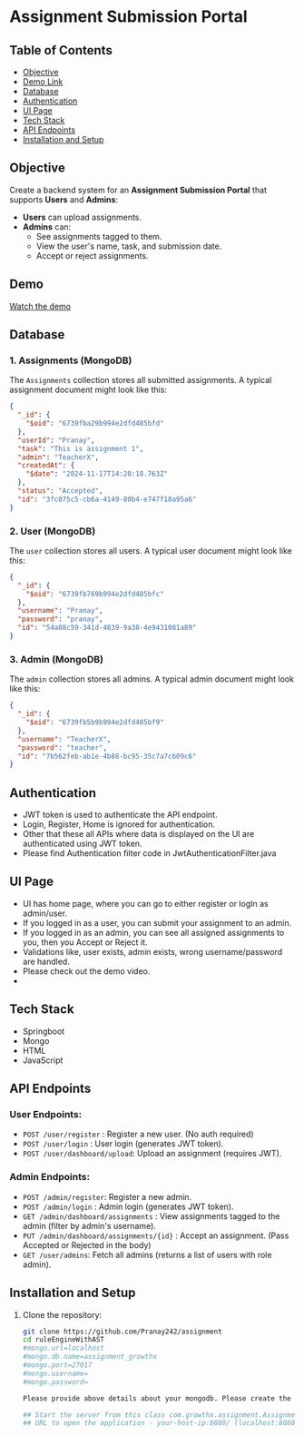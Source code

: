 # Assignment Submission Portal

## Table of Contents
- [Objective](#objective)
- [Demo Link](#demo)
- [Database](#database)
- [Authentication](#authentication)
- [UI Page](#ui-page)
- [Tech Stack](#tech-stack)
- [API Endpoints](#api-endpoints)
- [Installation and Setup](#installation-and-setup)


## Objective
Create a backend system for an **Assignment Submission Portal** that supports **Users** and **Admins**:

- **Users** can upload assignments.
- **Admins** can:
    - See assignments tagged to them.
    - View the user's name, task, and submission date.
    - Accept or reject assignments.

## Demo
[Watch the demo](https://drive.google.com/file/d/1CpdGVJH3SppxY6E25eKpNIySvbwnF7rj/view?usp=drive_link)

## Database

### 1. **Assignments** (MongoDB)

The `Assignments` collection stores all submitted assignments. A typical assignment document might look like this:
```json
{
  "_id": {
    "$oid": "6739fba29b994e2dfd485bfd"
  },
  "userId": "Pranay",
  "task": "This is assignment 1",
  "admin": "TeacherX",
  "createdAt": {
    "$date": "2024-11-17T14:20:18.763Z"
  },
  "status": "Accepted",
  "id": "3fc075c5-cb6a-4149-80b4-e747f18a95a6"
}
```
### 2. **User** (MongoDB)

The `user` collection stores all users. A typical user document might look like this:
```json
{
  "_id": {
    "$oid": "6739fb769b994e2dfd485bfc"
  },
  "username": "Pranay",
  "password": "pranay",
  "id": "54a08c59-341d-4839-9a38-4e9431081a89"
}
```
### 3. **Admin** (MongoDB)

The `admin` collection stores all admins. A typical admin document might look like this:
```json
{
  "_id": {
    "$oid": "6739fb5b9b994e2dfd485bf9"
  },
  "username": "TeacherX",
  "password": "teacher",
  "id": "7b562feb-ab1e-4b88-bc95-35c7a7c609c6"
}
```

## Authentication
- JWT token is used to authenticate the API endpoint.
- Login, Register, Home is ignored for authentication.
- Other that these all APIs where data is displayed on the UI are authenticated using JWT token.
- Please find Authentication filter code in JwtAuthenticationFilter.java

## UI Page
- UI has home page, where you can go to either register or logIn as admin/user. 
- If you logged in as a user, you can submit your assignment to an admin.
- If you logged in as an admin, you can see all assigned assignments to you, then you Accept or Reject it.
- Validations like, user exists, admin exists, wrong username/password are handled.
- Please check out the demo video.
- 
## Tech Stack
- Springboot
- Mongo
- HTML
- JavaScript

## API Endpoints
### User Endpoints:
- `POST /user/register` : Register a new user. (No auth required)
- `POST /user/login` : User login (generates JWT token).
- `POST /user/dashboard/upload`: Upload an assignment (requires JWT).
### Admin Endpoints:
- `POST /admin/register`: Register a new admin.
- `POST /admin/login` : Admin login (generates JWT token).
- `GET /admin/dashboard/assignments` : View assignments tagged to the admin (filter by admin's username).
- `PUT /admin/dashboard/assignments/{id}` : Accept an assignment. (Pass Accepted or Rejected in the body)
- `GET /user/admins`: Fetch all admins (returns a list of users with role admin).

## Installation and Setup
1. Clone the repository:
   ```bash
   git clone https://github.com/Pranay242/assignment
   cd ruleEngineWithAST
   #mongo.url=localhost
   #mongo.db.name=assignment_growthx
   #mongo.port=27017
   #mongo.username=
   #mongo.password=
   
   Please provide above details about your mongodb. Please create the db if not created.
   
   ## Start the server from this class com.growthx.assignment.AssignmentApplication
   ## URL to open the application - your-host-ip:8080/ (localhost:8080/)
     ```
   
